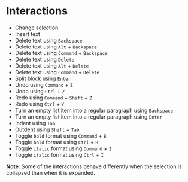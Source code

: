 # Interactions

* Change selection
* Insert text
* Delete text using `Backspace`
* Delete text using `Alt` + `Backspace`
* Delete text using `Command` + `Backspace`
* Delete text using `Delete`
* Delete text using `Alt` + `Delete`
* Delete text using `Command` + `Delete`
* Split block using `Enter`
* Undo using `Command` + `Z`
* Undo using `Ctrl` + `Z`
* Redo using `Command` + `Shift` + `Z`
* Redo using `Ctrl` + `Y`
* Turn an empty list item into a regular paragraph using `Backspace`
* Turn an empty list item into a regular paragraph using `Enter`
* Indent using `Tab`
* Outdent using `Shift` + `Tab`
* Toggle `bold` format using `Command` + `B`
* Toggle `bold` format using `Ctrl` + `B`
* Toggle `italic` format using `Command` + `I`
* Toggle `italic` format using `Ctrl` + `I`

**Note**: Some of the interactions behave differently when the selection is collapsed than when it is expanded.
